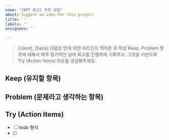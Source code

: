 ```yaml
---
name: "[KPT 회고] 주차 요일"
about: Suggest an idea for this project
title: ''
labels: ''
assignees: ''

---
```


> [client], [back]  대괄호 안에 어떤 파트인지 적어준 후 작성
> Keep, Problem 항목에 대해서 매주 정기적인 날에 회고를 진행하여 기록하고, 그것을 기반으로 Try (Action Items)  이슈를 생성해주세요.
 
 ## Keep (유지할 항목)
 
 ## Problem (문제라고 생각하는 항목)
 
 ## Try (Action Items)
 * [ ] todo 형식
 * [ ]
